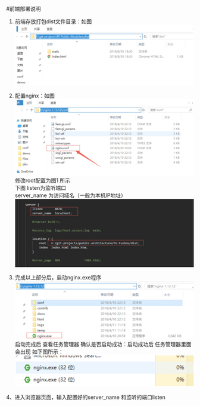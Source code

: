 #前端部署说明  
1.  前端存放打包dist文件目录：如图  
![前端存放打包dist文件目录](./1.jpg)

2.  配置nginx：如图  
![配置nginx](./2.jpg)  
修改root配置为图1 所示  
下图 listen为监听端口  
server_name 为访问域名（一般为本机IP地址） 
![配置nginx](./3.png) 

3.  完成以上部分后，启动nginx.exe程序
![配置nginx](./4.png) 
启动完成后 查看任务管理器 确认是否启动成功：启动成功后 任务管理器里面会出现
如下图所示：
![配置nginx](./5.png) 

4、进入浏览器页面，输入配置好的server_name 和监听的端口listen